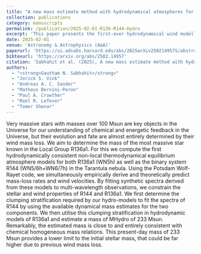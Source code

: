 ```yaml
---
title: "A new mass estimate method with hydrodynamical atmospheres for very massive WNh stars"
collection: publications
category: manuscripts
permalink: /publication/2025-02-01-R136-R144-Hydro
excerpt: 'This paper presents the first-ever hydrodynamical wind modelling of two very massive star systems in the Tarantula Nebula, using the PoWR atmosphere code. The first system, R144, is a binary composed of two WNh stars, while the second, R136a1, is the current record holder for the most massive known star in the Local Group. We utilize the next-generation hydrodynamical capabilities of PoWR to simultaneously empirically derive and theoretically predict wind properties for both systems. By coupling wind hydrodynamics with atmosphere modelling, we can also predict a mass of 233 Msun for R136a1.'
date: 2025-02-01
venue: 'Astronomy & Astrophysics (A&A)'
paperurl: 'https://ui.adsabs.harvard.edu/abs/2025arXiv250214957S/abstract'
bibtexurl: 'https://arxiv.org/abs/2502.14957'
citation: 'Sabhahit et al. (2025), A new mass estimate method with hydrodynamical atmospheres for very massive WNh stars, A&A'
authors:
  - "<strong>Gautham N. Sabhahit</strong>"
  - "Jorick S. Vink"
  - "Andreas A. C. Sander"
  - "Matheus Bernini-Peron"
  - "Paul A. Crowther"
  - "Roel R. Lefever"
  - "Tomer Shenar"
---
```

Very massive stars with masses over 100 Msun are key objects in the Universe for our understanding of chemical and energetic feedback in the Universe, but their evolution and fate are almost entirely determined by their
wind mass loss. We aim to determine the mass of the most massive star known in the Local Group R136a1. For this we compute the first hydrodynamically consistent non-local thermodynamical equilibrium atmosphere models for both
R136a1 (WN5h) as well as the binary system R144 (WN5/6h+WN6/7h) in the Tarantula nebula. Using the Potsdam Wolf-Rayet code, we simultaneously empirically derive and theoretically predict mass-loss rates and wind velocities. By
fitting synthetic spectra derived from these models to multi-wavelength observations, we constrain the stellar and wind properties of R144 and R136a1. We first determine the clumping stratification required by our hydro-models to
fit the spectra of R144 by using the available dynamical mass estimates for the two components. We then utilise this clumping stratification in hydrodynamic models of R136a1 and estimate a mass of MHydro of 233 Msun. Remarkably,
the estimated mass is close to and entirely consistent with chemical homogeneous mass relations. This present-day mass of 233 Msun provides a lower limit to the initial stellar mass, that could be far higher due to previous wind
mass loss.
